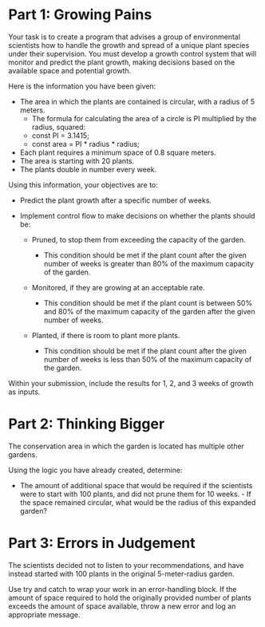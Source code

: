 # Part 1: Growing Pains
Your task is to create a program that advises a group of environmental scientists how to handle the growth and spread of a unique plant species under their supervision. You must develop a growth control system that will monitor and predict the plant growth, making decisions based on the available space and potential growth.

Here is the information you have been given:

- The area in which the plants are contained is circular, with a radius of 5 meters.
    - The formula for calculating the area of a circle is PI multiplied by the radius, squared:
    - const PI = 3.1415;
    - const area = PI * radius * radius;
- Each plant requires a minimum space of 0.8 square meters.
- The area is starting with 20 plants.
- The plants double in number every week.

Using this information, your objectives are to:

- Predict the plant growth after a specific number of weeks.

- Implement control flow to make decisions on whether the plants should be:
    - Pruned, to stop them from exceeding the capacity of the garden.
        - This condition should be met if the plant count after the given number of weeks is greater than 80% of the maximum capacity of the garden.

    - Monitored, if they are growing at an acceptable rate.
        - This condition should be met if the plant count is between 50% and 80% of the maximum capacity of the garden after the given number of weeks.

    - Planted, if there is room to plant more plants.
        - This condition should be met if the plant count after the given number of weeks is less than 50% of the maximum capacity of the garden.

Within your submission, include the results for 1, 2, and 3 weeks of growth as inputs.

# Part 2: Thinking Bigger

The conservation area in which the garden is located has multiple other gardens. 

Using the logic you have already created, determine:

- The amount of additional space that would be required if the scientists were to start with 100 plants, and did not prune them for 10 weeks.
        - If the space remained circular, what would be the radius of this expanded garden?

# Part 3: Errors in Judgement

The scientists decided not to listen to your recommendations, and have instead started with 100 plants in the original 5-meter-radius garden.

Use try and catch to wrap your work in an error-handling block. If the amount of space required to hold the originally provided number of plants exceeds the amount of space available, throw a new error and log an appropriate message.
